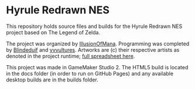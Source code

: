 # Hyrule Redrawn NES

This repository holds source files and builds for the Hyrule Redrawn NES project based on The Legend of Zelda. 

The project was organized by [IllusionOfMana](https://twitter.com/IllusionOfMana). Programming was completed by [Blindeduif](https://twitter.com/blindeduif) and [vvvultures](https://twitter.com/vvvultures). Artworks are (c) their respective artists as denoted in the project runtime; [full spreadsheet here](https://docs.google.com/spreadsheets/d/1OofnAPRCEKkE1DqvSiuginDBn881GaM6KVyQGhVZ-SM/edit#gid=0).

This project was made in GameMaker Studio 2. The HTML5 build is located in the docs folder (in order to run on GitHub Pages) and any available desktop builds are in the builds folder.
